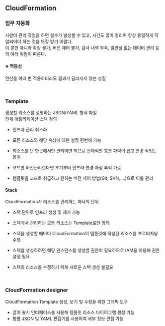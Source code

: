 ## CloudFormation
### 업무 자동화
사람이 관리 작업을 하면 실수가 발생할 수 있고, 시간도 많이 걸리며 항상 동일하게 작업되어야 하는 것을 보장 받기 어렵다.  
이 뿐만 아니라 확장 불가, 버전 제어 불가, 감사 내역 부족, 일관성 없는 데이터 관리 등의 여러 위험이 따른다.

#### ※ 멱등성
연산을 여러 번 적용하더라도 결과가 달라지지 않는 성질

<br/>

### Template
생성할 리소스를 설명하는 JSON/YAML 형식 파일  
전체 애플리케이션 스택 정의

- 인프라 관리 최소화

- 모든 리소스와 해당 속성에 대한 설정 한번에 가능

- 리소스를 단 한곳에서만 관리하면 되므로 전체적인 흐름 파악이 쉽고 변경 작업도 용이

- 코드만 버전관리한다면 초기부터 인프라 변경 과정 추적 가능

- 템플릿을 코드로 취급하고 원하는 버전 제어 방법(Git, SVN, ...)으로 이를 관리

#### Stack
CloudFormation가 리소스를 관리하는 하나의 단위

- 스택 단위로 인프라 생성 및 제거 가능

- 스택에서 관리하는 모든 리소스는 Template로만 정의

- 스택을 생성할 때마다 CloudFormation이 템플릿에 작성된 리소스를 프로비저닝 수행

- 스택을 생성하려면 해당 인스턴스를 생성할 권한이 필요하므로 IAM을 이용해 권한 설정 필요

- 스택의 리소스를 수정하기 위해 새로운 스택 생성 불필요

<br/>

### CloudFormation designer
CloudFormation Template 생성, 보기 및 수정을 위한 그래픽 도구

- 끌어 놓기 인터페이스를 사용해 템플릿 리소스 다이어그램 생성 가능
- 통합 JSON 및 YAML 편집기를 사용하여 세부 정보 편집 가능
